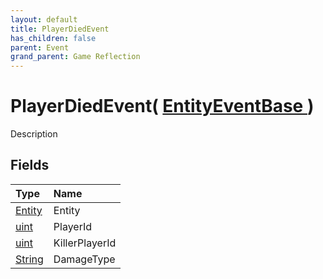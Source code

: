 ```yaml
---
layout: default
title: PlayerDiedEvent
has_children: false
parent: Event
grand_parent: Game Reflection
---
```

# PlayerDiedEvent( [ EntityEventBase ](/riftbreaker-wiki/docs/game-reflection/events/entity_event_base/) )
Description 

## Fields

| Type | Name |
|:----------|:--------------|
| [Entity](/riftbreaker-wiki/docs/game-reflection/classes/entity/) | Entity |
| [uint](/riftbreaker-wiki/docs/game-reflection/components/uint/) | PlayerId |
| [uint](/riftbreaker-wiki/docs/game-reflection/components/uint/) | KillerPlayerId |
| [String](/riftbreaker-wiki/docs/game-reflection/components/string/) | DamageType |

